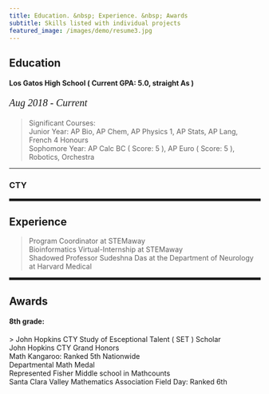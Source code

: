 ```yaml
---
title: Education. &nbsp; Experience. &nbsp; Awards
subtitle: Skills listed with individual projects
featured_image: /images/demo/resume3.jpg
---
```

        
 <h2><span>Education</span></h2>

 <h4>Los Gatos High School ( Current GPA: 5.0, straight As )</h4>
  <p style="font-family:verdana; font-size:20px"><em class="date">Aug 2018 - Current</em></p>

>Significant Courses: <br>
Junior Year: AP Bio, AP Chem, AP Physics 1, AP Stats, AP Lang, French 4 Honours <br>
Sophomore Year: AP Calc BC ( Score: 5 ), AP Euro ( Score: 5 ), Robotics, Orchestra

<hr>
               
<h3>CTY</h3>

<hr style="height:5px;color:black">

<h2>Experience</h2>

> Program Coordinator at STEMaway 
<br> Bioinformatics Virtual-Internship at STEMaway 
<br> Shadowed Professor Sudeshna Das at the Department of Neurology at Harvard Medical

<hr style="height:5px;color:black">

<h2>Awards</h2>

<h4> 8th grade: </h4>
> John Hopkins CTY Study of Esceptional Talent ( SET ) Scholar 
<br> John Hopkins CTY Grand Honors 
<br> Math Kangaroo: Ranked 5th Nationwide 
<br> Departmental Math Medal <br> Represented Fisher Middle school in Mathcounts 
<br> Santa Clara Valley Mathematics Association Field Day: Ranked 6th 
